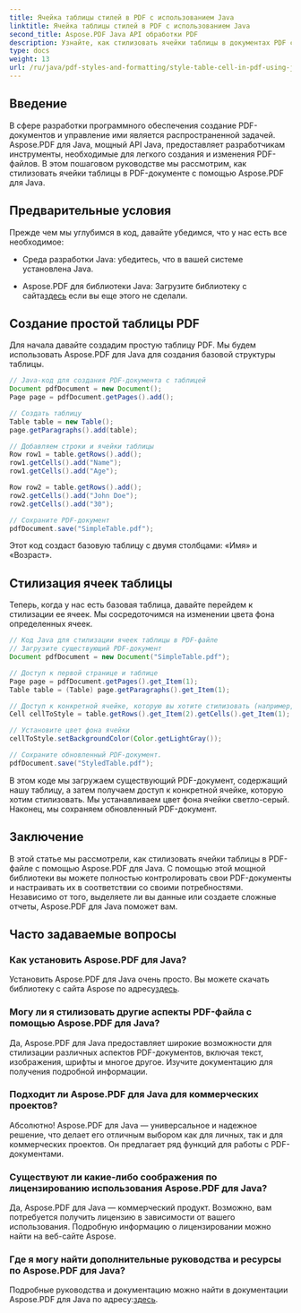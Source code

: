 ```yaml
---
title: Ячейка таблицы стилей в PDF с использованием Java
linktitle: Ячейка таблицы стилей в PDF с использованием Java
second_title: Aspose.PDF Java API обработки PDF
description: Узнайте, как стилизовать ячейки таблицы в документах PDF с помощью Aspose.PDF для Java. Улучшите свои приложения Java с помощью этого пошагового руководства по настройке PDF.
type: docs
weight: 13
url: /ru/java/pdf-styles-and-formatting/style-table-cell-in-pdf-using-java/
---
```


## Введение

В сфере разработки программного обеспечения создание PDF-документов и управление ими является распространенной задачей. Aspose.PDF для Java, мощный API Java, предоставляет разработчикам инструменты, необходимые для легкого создания и изменения PDF-файлов. В этом пошаговом руководстве мы рассмотрим, как стилизовать ячейки таблицы в PDF-документе с помощью Aspose.PDF для Java.

## Предварительные условия

Прежде чем мы углубимся в код, давайте убедимся, что у нас есть все необходимое:

- Среда разработки Java: убедитесь, что в вашей системе установлена Java.

-  Aspose.PDF для библиотеки Java: Загрузите библиотеку с сайта[здесь](https://releases.aspose.com/pdf/java/) если вы еще этого не сделали.

## Создание простой таблицы PDF

Для начала давайте создадим простую таблицу PDF. Мы будем использовать Aspose.PDF для Java для создания базовой структуры таблицы.

```java
// Java-код для создания PDF-документа с таблицей
Document pdfDocument = new Document();
Page page = pdfDocument.getPages().add();

// Создать таблицу
Table table = new Table();
page.getParagraphs().add(table);

// Добавляем строки и ячейки таблицы
Row row1 = table.getRows().add();
row1.getCells().add("Name");
row1.getCells().add("Age");

Row row2 = table.getRows().add();
row2.getCells().add("John Doe");
row2.getCells().add("30");

// Сохраните PDF-документ
pdfDocument.save("SimpleTable.pdf");
```

Этот код создаст базовую таблицу с двумя столбцами: «Имя» и «Возраст».

## Стилизация ячеек таблицы

Теперь, когда у нас есть базовая таблица, давайте перейдем к стилизации ее ячеек. Мы сосредоточимся на изменении цвета фона определенных ячеек.

```java
// Код Java для стилизации ячеек таблицы в PDF-файле
// Загрузите существующий PDF-документ
Document pdfDocument = new Document("SimpleTable.pdf");

// Доступ к первой странице и таблице
Page page = pdfDocument.getPages().get_Item(1);
Table table = (Table) page.getParagraphs().get_Item(1);

// Доступ к конкретной ячейке, которую вы хотите стилизовать (например, «Джон Доу»)
Cell cellToStyle = table.getRows().get_Item(2).getCells().get_Item(1);

// Установите цвет фона ячейки
cellToStyle.setBackgroundColor(Color.getLightGray());

// Сохраните обновленный PDF-документ.
pdfDocument.save("StyledTable.pdf");
```

В этом коде мы загружаем существующий PDF-документ, содержащий нашу таблицу, а затем получаем доступ к конкретной ячейке, которую хотим стилизовать. Мы устанавливаем цвет фона ячейки светло-серый. Наконец, мы сохраняем обновленный PDF-документ.

## Заключение

В этой статье мы рассмотрели, как стилизовать ячейки таблицы в PDF-файле с помощью Aspose.PDF для Java. С помощью этой мощной библиотеки вы можете полностью контролировать свои PDF-документы и настраивать их в соответствии со своими потребностями. Независимо от того, выделяете ли вы данные или создаете сложные отчеты, Aspose.PDF для Java поможет вам.

## Часто задаваемые вопросы

### Как установить Aspose.PDF для Java?

Установить Aspose.PDF для Java очень просто. Вы можете скачать библиотеку с сайта Aspose по адресу[здесь](https://releases.aspose.com/pdf/java/).

### Могу ли я стилизовать другие аспекты PDF-файла с помощью Aspose.PDF для Java?

Да, Aspose.PDF для Java предоставляет широкие возможности для стилизации различных аспектов PDF-документов, включая текст, изображения, шрифты и многое другое. Изучите документацию для получения подробной информации.

### Подходит ли Aspose.PDF для Java для коммерческих проектов?

Абсолютно! Aspose.PDF для Java — универсальное и надежное решение, что делает его отличным выбором как для личных, так и для коммерческих проектов. Он предлагает ряд функций для работы с PDF-документами.

### Существуют ли какие-либо соображения по лицензированию использования Aspose.PDF для Java?

Да, Aspose.PDF для Java — коммерческий продукт. Возможно, вам потребуется получить лицензию в зависимости от вашего использования. Подробную информацию о лицензировании можно найти на веб-сайте Aspose.

### Где я могу найти дополнительные руководства и ресурсы по Aspose.PDF для Java?

 Подробные руководства и документацию можно найти в документации Aspose.PDF для Java по адресу:[здесь](https://reference.aspose.com/pdf/java/).